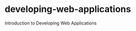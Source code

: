 developing-web-applications
===========================

Introduction to Developing Web Applications
